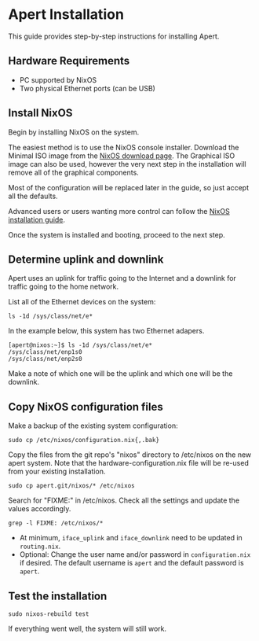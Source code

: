 # Apert Installation

This guide provides step-by-step instructions for installing Apert.

## Hardware Requirements

* PC supported by NixOS
* Two physical Ethernet ports (can be USB)

## Install NixOS

Begin by installing NixOS on the system.

The easiest method is to use the NixOS console installer. Download the Minimal
ISO image from the [NixOS download page](https://nixos.org/download.html). The
Graphical ISO image can also be used, however the very next step in the
installation will remove all of the graphical components.

Most of the configuration will be replaced later in the guide, so just accept
all the defaults.

Advanced users or users wanting more control can follow the [NixOS installation
guide](https://nixos.org/manual/nixos/stable/index.html#ch-installation).

Once the system is installed and booting, proceed to the next step.


## Determine uplink and downlink

Apert uses an uplink for traffic going to the Internet and a downlink for
traffic going to the home network.

List all of the Ethernet devices on the system:

    ls -1d /sys/class/net/e*

In the example below, this system has two Ethernet adapers.

    [apert@nixos:~]$ ls -1d /sys/class/net/e*
    /sys/class/net/enp1s0
    /sys/class/net/enp2s0

Make a note of which one will be the uplink and which one will be the downlink.


## Copy NixOS configuration files

Make a backup of the existing system configuration:

    sudo cp /etc/nixos/configuration.nix{,.bak}

Copy the files from the git repo's "nixos" directory to /etc/nixos on the new
apert system. Note that the hardware-configuration.nix file will be re-used
from your existing installation.

    sudo cp apert.git/nixos/* /etc/nixos

Search for "FIXME:" in /etc/nixos. Check all the settings and update the values
accordingly.

    grep -l FIXME: /etc/nixos/*

- At minimum, `iface_uplink` and `iface_downlink` need to be updated in
  `routing.nix`.
- Optional: Change the user name and/or password in `configuration.nix` if desired. The
  default username is `apert` and the default password is `apert`.


## Test the installation

    sudo nixos-rebuild test

If everything went well, the system will still work.
